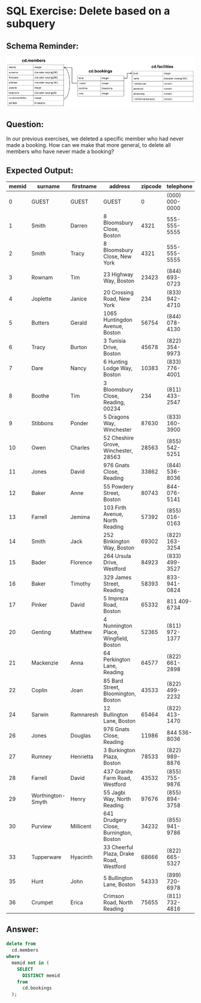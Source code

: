 # SQL Exercise: Delete based on a subquery

## Schema Reminder:

![Schema Diagram](../__resources/image.png)

## Question:

In our previous exercises, we deleted a specific member who had never made a booking. How can we make that more general, to delete all members who have never made a booking?

## Expected Output:

| memid | surname           | firstname | address                                 | zipcode | telephone      | recommendedby | joindate            |
| ----- | ----------------- | --------- | --------------------------------------- | ------- | -------------- | ------------- | ------------------- |
| 0     | GUEST             | GUEST     | GUEST                                   | 0       | (000) 000-0000 |               | 2012-07-01 00:00:00 |
| 1     | Smith             | Darren    | 8 Bloomsbury Close, Boston              | 4321    | 555-555-5555   |               | 2012-07-02 12:02:05 |
| 2     | Smith             | Tracy     | 8 Bloomsbury Close, New York            | 4321    | 555-555-5555   |               | 2012-07-02 12:08:23 |
| 3     | Rownam            | Tim       | 23 Highway Way, Boston                  | 23423   | (844) 693-0723 |               | 2012-07-03 09:32:15 |
| 4     | Joplette          | Janice    | 20 Crossing Road, New York              | 234     | (833) 942-4710 | 1             | 2012-07-03 10:25:05 |
| 5     | Butters           | Gerald    | 1065 Huntingdon Avenue, Boston          | 56754   | (844) 078-4130 | 1             | 2012-07-09 10:44:09 |
| 6     | Tracy             | Burton    | 3 Tunisia Drive, Boston                 | 45678   | (822) 354-9973 |               | 2012-07-15 08:52:55 |
| 7     | Dare              | Nancy     | 6 Hunting Lodge Way, Boston             | 10383   | (833) 776-4001 | 4             | 2012-07-25 08:59:12 |
| 8     | Boothe            | Tim       | 3 Bloomsbury Close, Reading, 00234      | 234     | (811) 433-2547 | 3             | 2012-07-25 16:02:35 |
| 9     | Stibbons          | Ponder    | 5 Dragons Way, Winchester               | 87630   | (833) 160-3900 | 6             | 2012-07-25 17:09:05 |
| 10    | Owen              | Charles   | 52 Cheshire Grove, Winchester, 28563    | 28563   | (855) 542-5251 | 1             | 2012-08-03 19:42:37 |
| 11    | Jones             | David     | 976 Gnats Close, Reading                | 33862   | (844) 536-8036 | 4             | 2012-08-06 16:32:55 |
| 12    | Baker             | Anne      | 55 Powdery Street, Boston               | 80743   | 844-076-5141   | 9             | 2012-08-10 14:23:22 |
| 13    | Farrell           | Jemima    | 103 Firth Avenue, North Reading         | 57392   | (855) 016-0163 |               | 2012-08-10 14:28:01 |
| 14    | Smith             | Jack      | 252 Binkington Way, Boston              | 69302   | (822) 163-3254 | 1             | 2012-08-10 16:22:05 |
| 15    | Bader             | Florence  | 264 Ursula Drive, Westford              | 84923   | (833) 499-3527 | 9             | 2012-08-10 17:52:03 |
| 16    | Baker             | Timothy   | 329 James Street, Reading               | 58393   | 833-941-0824   | 13            | 2012-08-15 10:34:25 |
| 17    | Pinker            | David     | 5 Impreza Road, Boston                  | 65332   | 811 409-6734   | 13            | 2012-08-16 11:32:47 |
| 20    | Genting           | Matthew   | 4 Nunnington Place, Wingfield, Boston   | 52365   | (811) 972-1377 | 5             | 2012-08-19 14:55:55 |
| 21    | Mackenzie         | Anna      | 64 Perkington Lane, Reading             | 64577   | (822) 661-2898 | 1             | 2012-08-26 09:32:05 |
| 22    | Coplin            | Joan      | 85 Bard Street, Bloomington, Boston     | 43533   | (822) 499-2232 | 16            | 2012-08-29 08:32:41 |
| 24    | Sarwin            | Ramnaresh | 12 Bullington Lane, Boston              | 65464   | (822) 413-1470 | 15            | 2012-09-01 08:44:42 |
| 26    | Jones             | Douglas   | 976 Gnats Close, Reading                | 11986   | 844 536-8036   | 11            | 2012-09-02 18:43:05 |
| 27    | Rumney            | Henrietta | 3 Burkington Plaza, Boston              | 78533   | (822) 989-8876 | 20            | 2012-09-05 08:42:35 |
| 28    | Farrell           | David     | 437 Granite Farm Road, Westford         | 43532   | (855) 755-9876 |               | 2012-09-15 08:22:05 |
| 29    | Worthington-Smyth | Henry     | 55 Jagbi Way, North Reading             | 97676   | (855) 894-3758 | 2             | 2012-09-17 12:27:15 |
| 30    | Purview           | Millicent | 641 Drudgery Close, Burnington, Boston  | 34232   | (855) 941-9786 | 2             | 2012-09-18 19:04:01 |
| 33    | Tupperware        | Hyacinth  | 33 Cheerful Plaza, Drake Road, Westford | 68666   | (822) 665-5327 |               | 2012-09-18 19:32:05 |
| 35    | Hunt              | John      | 5 Bullington Lane, Boston               | 54333   | (899) 720-6978 | 30            | 2012-09-19 11:32:45 |
| 36    | Crumpet           | Erica     | Crimson Road, North Reading             | 75655   | (811) 732-4816 | 2             | 2012-09-22 08:36:38 |

## Answer:

```sql
delete from
  cd.members
where
  memid not in (
    SELECT
      DISTINCT memid
    from
      cd.bookings
  );
```
